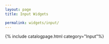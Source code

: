 ```yaml
---
layout: page
title: Input Widgets

permalink: widgets/input/
---
```


{% include catalogpage.html category="Input"%}  